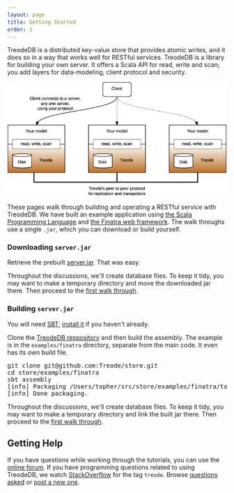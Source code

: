 ```yaml
---
layout: page
title: Getting Started
order: 1
---
```


TreodeDB is a distributed key-value store that provides atomic writes, and it does so in a way that
works well for RESTful services.  TreodeDB is a library for building your own server.  It offers a
Scala API for read, write and scan; you add layers for data-modeling, client protocol and security.

![arch][arch]

These pages walk through building and operating a RESTful service with TreodeDB.  We have built
an example application using [the Scala Programming Language][scala] and 
[the Finatra web framework][finatra].  The walk throughs use a single `.jar`, which you can
download or build yourself.

### Downloading `server.jar`

Retrieve the prebuilt [server.jar][server-jar].  That was easy.

Throughout the discussions, we'll create database files.  To keep it tidy, you may want to make a
temporary directory and move the downloaded jar there.  Then proceed to the 
[first walk through][rws].

### Building `server.jar`

You will need [SBT][sbt]; [install it][sbt-install] if you haven't already.

Clone the [TreodeDB respository][store-github] and then build the assembly.  The example is in the
`examples/finatra` directory, separate from the main code.  It even has its own build file.

<pre>
git clone git@github.com:Treode/store.git
cd store/examples/finatra
sbt assembly
<div class="output">[info] Packaging /Users/topher/src/store/examples/finatra/target/scala-2.10/server.jar ...
[info] Done packaging.
</div></pre>

Throughout the discussions, we'll create database files.  To keep it tidy, you may want to make a
temporary directory and link the built jar there.  Then proceed to the 
[first walk through][rws].

## Getting Help

If you have questions while working through the tutorials, you can use the
[online forum][online-forum].  If you have programming questions related to using TreodeDB, we watch
[StackOverflow][stackoverflow] for the tag `treode`.  Browse [questions asked][stackoverflow-read] 
or [post a new one][stackoverflow-ask].



[arch]: img/architecture.png "Architecture"

[finatra]: //finatra.info/ "Finatra"

[online-forum]: https://forum.treode.com "Online forum for Treode Users and Developers"

[rws]: read-write-scan.html "Read,Write, Scan"

[sbt]: //www.scala-sbt.org/ "Simple Build Tool"

[sbt-install]: //www.scala-sbt.org/0.13/tutorial/Setup.html "Install SBT"

[scala]: //www.scala-lang.org/ "The Scala Programming Language"

[server-jar]: https://oss.treode.com/jars/com.treode.store/0.1.0/server.jar

[stackoverflow]: http://stackoverflow.com "Stack Overflow"

[stackoverflow-read]: http://stackoverflow.com/questions/tagged/treode "Read questions on Stack Overflow tagged with treode"

[stackoverflow-ask]: http://stackoverflow.com/questions/ask?tags=treode "Post a question on Stack Overflow tagged with treode"

[store-github]: https://github.com/Treode/store "TreodeDB on GitHub"
